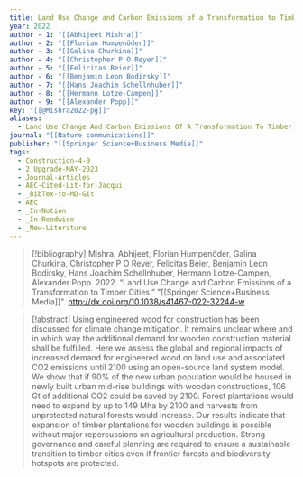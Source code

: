 ```yaml
---
title: Land Use Change and Carbon Emissions of a Transformation to Timber Cities
year: 2022
author - 1: "[[Abhijeet Mishra]]"
author - 2: "[[Florian Humpenöder]]"
author - 3: "[[Galina Churkina]]"
author - 4: "[[Christopher P O Reyer]]"
author - 5: "[[Felicitas Beier]]"
author - 6: "[[Benjamin Leon Bodirsky]]"
author - 7: "[[Hans Joachim Schellnhuber]]"
author - 8: "[[Hermann Lotze-Campen]]"
author - 9: "[[Alexander Popp]]"
key: "[[@Mishra2022-pg]]"
aliases:
  - Land Use Change And Carbon Emissions Of A Transformation To Timber Cities
journal: "[[Nature communications]]"
publisher: "[[Springer Science+Business Media]]"
tags:
  - Construction-4-0
  - 2_Upgrade-MAY-2023
  - Journal-Articles
  - AEC-Cited-Lit-for-Jacqui
  - _BibTex-to-MD-Git
  - AEC
  - _In-Notion
  - _In-Readwise
  - _New-Literature
---
```


> [!bibliography]
> Mishra, Abhijeet, Florian Humpenöder, Galina Churkina, Christopher P O Reyer, Felicitas Beier, Benjamin Leon Bodirsky, Hans Joachim Schellnhuber, Hermann Lotze-Campen, Alexander Popp. 2022. “Land Use Change and Carbon Emissions of a Transformation to Timber Cities.” "[[Springer Science+Business Media]]". http://dx.doi.org/10.1038/s41467-022-32244-w

> [!abstract]
> Using engineered wood for construction has been discussed for climate change mitigation. It remains unclear where and in which way the additional demand for wooden construction material shall be fulfilled. Here we assess the global and regional impacts of increased demand for engineered wood on land use and associated CO2 emissions until 2100 using an open-source land system model. We show that if 90\% of the new urban population would be housed in newly built urban mid-rise buildings with wooden constructions, 106 Gt of additional CO2 could be saved by 2100. Forest plantations would need to expand by up to 149 Mha by 2100 and harvests from unprotected natural forests would increase. Our results indicate that expansion of timber plantations for wooden buildings is possible without major repercussions on agricultural production. Strong governance and careful planning are required to ensure a sustainable transition to timber cities even if frontier forests and biodiversity hotspots are protected.
